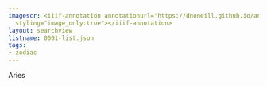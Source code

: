 ```yaml
---
imagescr: <iiif-annotation annotationurl="https://dnoneill.github.io/annotate/annotations/0001-006.json"
  styling="image_only:true"></iiif-annotation>
layout: searchview
listname: 0001-list.json
tags:
- zodiac
---
```

Aries